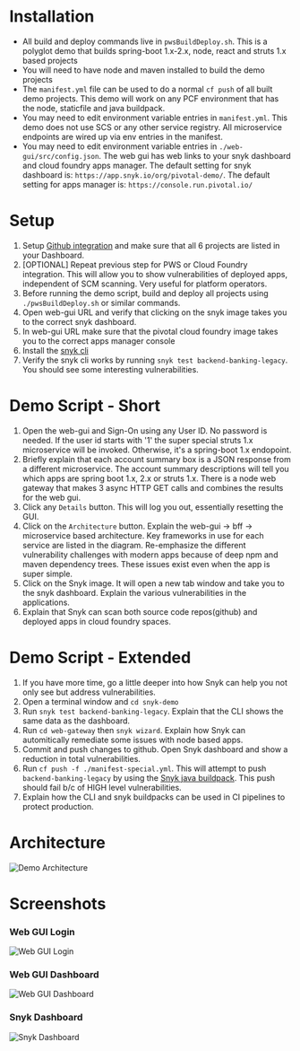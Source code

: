# Installation
* All build and deploy commands live in `pwsBuildDeploy.sh`. 
This is a polyglot demo that builds spring-boot 1.x-2.x, node, react and struts 1.x based projects
* You will need to have node and maven installed to build the demo projects
* The `manifest.yml` file can be used to do a normal `cf push` of all built demo projects. This demo 
will work on any PCF environment that has the node, staticfile and java buildpack.
* You may need to edit environment variable entries in `manifest.yml`. This
demo does not use SCS or any other service registry. All microservice endpoints are wired up via env entries
in the manifest.
* You may need to edit environment variable entries in `./web-gui/src/config.json`. The web gui has web 
links to your snyk dashboard and cloud foundry apps manager. The default setting for snyk 
dashboard is: `https://app.snyk.io/org/pivotal-demo/`. The default setting for apps manager 
is: `https://console.run.pivotal.io/`

# Setup
1. Setup [Github integration](https://app.snyk.io/org/pivotal-demo/integrations) and make sure that all 6 projects are listed in your Dashboard. 
1. [OPTIONAL] Repeat previous step for PWS or Cloud Foundry integration. This will allow you to show vulnerabilities of
deployed apps, independent of SCM scanning. Very useful for platform operators.
1. Before running the demo script, build and deploy all projects using `./pwsBuildDeploy.sh` or similar commands.
1. Open web-gui URL and verify that clicking on the snyk image takes you to the correct snyk dashboard. 
1. In web-gui URL make sure that the pivotal cloud foundry image takes you to the correct apps manager console
1. Install the [snyk cli](https://snyk.io/docs/using-snyk)
1. Verify the snyk cli works by running `snyk test backend-banking-legacy`. You should see some interesting vulnerabilities.

# Demo Script - Short
1. Open the web-gui and Sign-On using any User ID. No password is needed. If the user id starts with '1' the super special
struts 1.x microservice will be invoked. Otherwise, it's a spring-boot 1.x endopoint.
1. Briefly explain that each account summary box is a JSON response from a different microservice. The account summary
descriptions will tell you which apps are spring boot 1.x, 2.x or struts 1.x. There is a node web gateway that makes 3 async HTTP GET calls
and combines the results for the web gui.
1. Click any `Details` button. This will log you out, essentially resetting the GUI.
1. Click on the `Architecture` button. Explain the web-gui -> bff -> microservice based architecture. Key frameworks
in use for each service are listed in the diagram. Re-emphasize the different vulnerability challenges
with modern apps because of deep npm and maven dependency trees. These issues exist even when the app is super simple.
1. Click on the Snyk image. It will open a new tab window and take you to the snyk dashboard. Explain the various 
vulnerabilities in the applications. 
1. Explain that Snyk can scan both source code repos(github) and deployed apps in cloud foundry spaces. 

# Demo Script - Extended
1. If you have more time, go a little deeper into how Snyk can help you not only see but address vulnerabilities.
1. Open a terminal window and `cd snyk-demo`
1. Run `snyk test backend-banking-legacy`. Explain that the CLI shows the same data as the dashboard.
1. Run `cd web-gateway` then `snyk wizard`. Explain how Snyk can automitically remediate some issues with node based apps.
1. Commit and push changes to github. Open Snyk dashboard and show a reduction in total vulnerabilities.
1. Run `cf push -f ./manifest-special.yml`. This will attempt to push `backend-banking-legacy` by using the [Snyk java buildpack](https://github.com/AH7/java-buildpack).
This push should fail b/c of HIGH level vulnerabilities. 
1. Explain how the CLI and snyk buildpacks can be used in CI pipelines to protect production.

# Architecture 
![Demo Architecture](fake-bank-architecture.png) 

# Screenshots
### Web GUI Login 
![Web GUI Login](web-gui-login.png)

### Web GUI Dashboard
![Web GUI Dashboard](web-gui-dashboard.png) 
### Snyk Dashboard
![Snyk Dashboard](snyk-dashboard.png) 
